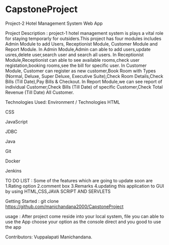 # CapstoneProject
Project-2
Hotel Management System Web App

Project Description :
project-1 hotel management system is plays a vital role for staying temporarly for outsiders.This project has four modules includes Admin
Module to add Users,  Receptionist Module, Customer Module and Report Module. 
In Admin Module,Admin can able to add users,update usres,delete user,search user and search all users.
In Receptionist Module,Receptionist can able to see available rooms,check user registation,booking rooms,see the bill for specific user.
In Customer Module, Customer can register as new customer,Book Room with Types (Normal, Deluxe, Super Deluxe, Executive Suite),Check Room
Details,Check Bills (Till Date),Pay Bills & Checkout.
In Report Module,we can see report of individual Customer,Check Bills (Till Date) of specific Customer,Check Total Revenue (Till Date) All
Customer.


Technologies Used:
Environment / Technologies
HTML

CSS

JavaScript

JDBC

Java

Git

Docker

Jenkins


TO DO LIST :
Some of the features which are going to update soon are 1.Rating option 2.comment box 3.Remarks 4.updating this application to GUI by using HTML,CSS,JAVA SCRIPT AND SERVLETS

Getting Started :
git clone https://github.com/manichandana2000/CapstoneProject 

usage :
After project come reside into your local system, file you can able to use the App choose your option as the console direct and you good to use the app

Contributors:
Vuppalapati Manichandana.
